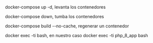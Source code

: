docker-compose up -d, levanta los contenedores

docker-compose down, tumba los contenedores

docker-compose build --no-cache, regenerar un contenedor

docker exec -ti <container-name> bash, en nuestro caso docker exec -ti php_8_app bash
